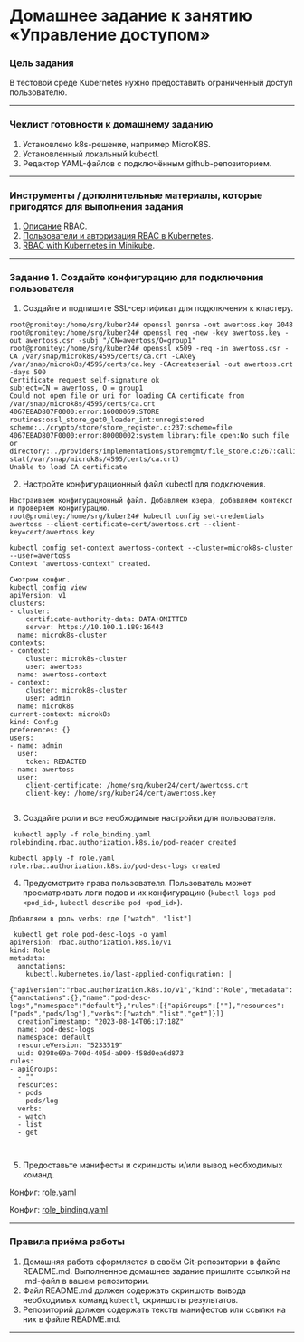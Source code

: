 # Домашнее задание к занятию «Управление доступом»

### Цель задания

В тестовой среде Kubernetes нужно предоставить ограниченный доступ пользователю.

------

### Чеклист готовности к домашнему заданию

1. Установлено k8s-решение, например MicroK8S.
2. Установленный локальный kubectl.
3. Редактор YAML-файлов с подключённым github-репозиторием.

------

### Инструменты / дополнительные материалы, которые пригодятся для выполнения задания

1. [Описание](https://kubernetes.io/docs/reference/access-authn-authz/rbac/) RBAC.
2. [Пользователи и авторизация RBAC в Kubernetes](https://habr.com/ru/company/flant/blog/470503/).
3. [RBAC with Kubernetes in Minikube](https://medium.com/@HoussemDellai/rbac-with-kubernetes-in-minikube-4deed658ea7b).

------

### Задание 1. Создайте конфигурацию для подключения пользователя

1. Создайте и подпишите SSL-сертификат для подключения к кластеру.

```
root@promitey:/home/srg/kuber24# openssl genrsa -out awertoss.key 2048
root@promitey:/home/srg/kuber24# openssl req -new -key awertoss.key -out awertoss.csr -subj "/CN=awertoss/O=group1"
root@promitey:/home/srg/kuber24# openssl x509 -req -in awertoss.csr -CA /var/snap/microk8s/4595/certs/ca.crt -CAkey /var/snap/microk8s/4595/certs/ca.key -CAcreateserial -out awertoss.crt -days 500
Certificate request self-signature ok
subject=CN = awertoss, O = group1
Could not open file or uri for loading CA certificate from /var/snap/microk8s/4595/certs/ca.crt
4067EBAD807F0000:error:16000069:STORE routines:ossl_store_get0_loader_int:unregistered scheme:../crypto/store/store_register.c:237:scheme=file
4067EBAD807F0000:error:80000002:system library:file_open:No such file or directory:../providers/implementations/storemgmt/file_store.c:267:calling stat(/var/snap/microk8s/4595/certs/ca.crt)
Unable to load CA certificate

```
2. Настройте конфигурационный файл kubectl для подключения.

```
Настраиваем конфигурационный файл. Добавляем юзера, добавляем контекст и проверяем конфигурацию.
root@promitey:/home/srg/kuber24# kubectl config set-credentials awertoss --client-certificate=cert/awertoss.crt --client-key=cert/awertoss.key

kubectl config set-context awertoss-context --cluster=microk8s-cluster --user=awertoss
Context "awertoss-context" created.

Смотрим конфиг.
kubectl config view
apiVersion: v1
clusters:
- cluster:
    certificate-authority-data: DATA+OMITTED
    server: https://10.100.1.189:16443
  name: microk8s-cluster
contexts:
- context:
    cluster: microk8s-cluster
    user: awertoss
  name: awertoss-context
- context:
    cluster: microk8s-cluster
    user: admin
  name: microk8s
current-context: microk8s
kind: Config
preferences: {}
users:
- name: admin
  user:
    token: REDACTED
- name: awertoss
  user:
    client-certificate: /home/srg/kuber24/cert/awertoss.crt
    client-key: /home/srg/kuber24/cert/awertoss.key


```
3. Создайте роли и все необходимые настройки для пользователя.
```
 kubectl apply -f role_binding.yaml
rolebinding.rbac.authorization.k8s.io/pod-reader created

kubectl apply -f role.yaml
role.rbac.authorization.k8s.io/pod-desc-logs created
```

4. Предусмотрите права пользователя. Пользователь может просматривать логи подов и их конфигурацию (`kubectl logs pod <pod_id>`, `kubectl describe pod <pod_id>`).

```
Добавляем в роль verbs: где ["watch", "list"]

 kubectl get role pod-desc-logs -o yaml
apiVersion: rbac.authorization.k8s.io/v1
kind: Role
metadata:
  annotations:
    kubectl.kubernetes.io/last-applied-configuration: |
      {"apiVersion":"rbac.authorization.k8s.io/v1","kind":"Role","metadata":{"annotations":{},"name":"pod-desc-logs","namespace":"default"},"rules":[{"apiGroups":[""],"resources":["pods","pods/log"],"verbs":["watch","list","get"]}]}
  creationTimestamp: "2023-08-14T06:17:18Z"
  name: pod-desc-logs
  namespace: default
  resourceVersion: "5233519"
  uid: 0298e69a-700d-405d-a009-f58d0ea6d873
rules:
- apiGroups:
  - ""
  resources:
  - pods
  - pods/log
  verbs:
  - watch
  - list
  - get



``` 


5. Предоставьте манифесты и скриншоты и/или вывод необходимых команд.

Конфиг: [role.yaml](role.yaml)

Конфиг: [role_binding.yaml](role_binding.yaml)


------

### Правила приёма работы

1. Домашняя работа оформляется в своём Git-репозитории в файле README.md. Выполненное домашнее задание пришлите ссылкой на .md-файл в вашем репозитории.
2. Файл README.md должен содержать скриншоты вывода необходимых команд `kubectl`, скриншоты результатов.
3. Репозиторий должен содержать тексты манифестов или ссылки на них в файле README.md.

------
